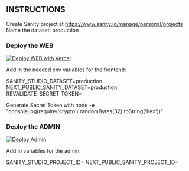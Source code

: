 ## INSTRUCTIONS

Create Sanity project at https://www.sanity.io/manage/personal/projects
Name the dataset: production

### Deploy the WEB

[![Deploy WEB with Vercel](https://vercel.com/button)](https://vercel.com/new/clone?repository-url=https%3A%2F%2Fgithub.com%2Fhungryram%2Fmultipurpose-v4&repository-name=multipurpose-v4&project-name=multipurpose-v4&env=NEXT_PUBLIC_SANITY_PROJECT_ID,SANITY_STUDIO_PROJECT_ID,SANITY_STUDIO_DATASET,NEXT_PUBLIC_SANITY_DATASET,REVALIDATE_SECRET_TOKEN&demo-title=Website%20with%20Built-in%20Content%20Editing&demo-description=A%20Sanity-powered%20blog%20with%20built-in%20content%20editing%20%26%20instant%20previews&demo-url=https%3A%2F%2Fnextjs-blog.sanity.build%2F%3Futm_source%3Dvercel%26utm_medium%3Dreferral&demo-image=https%3A%2F%2Fuser-images.githubusercontent.com%2F81981%2F197501516-c7c8092d-0305-4abe-afb7-1e896ef7b90a.png&external-id=nextjs&template=nextjs-blog-cms-sanity-v3&root-directory=web)

Add in the needed env variables for the frontend:

SANITY_STUDIO_DATASET=production
NEXT_PUBLIC_SANITY_DATASET=production
REVALIDATE_SECRET_TOKEN=

Generate Secret Token with node -e "console.log(require('crypto').randomBytes(32).toString('hex'))"

### Deploy the ADMIN

[![Deploy Admin](https://vercel.com/button)](https://vercel.com/new/project?template=sanity&root-directory=cms/admin)

Add in variables for the admin:

SANITY_STUDIO_PROJECT_ID=
NEXT_PUBLIC_SANITY_PROJECT_ID=

